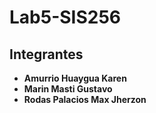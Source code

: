 # Lab5-SIS256

## Integrantes

- **Amurrio Huaygua Karen**
- **Marin Masti Gustavo**
- **Rodas Palacios Max Jherzon** 
